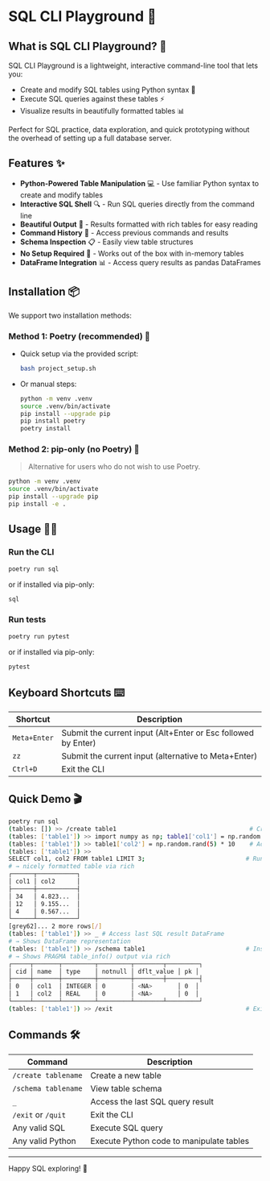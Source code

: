 # SQL CLI Playground 🚀

## What is SQL CLI Playground? 🤔

SQL CLI Playground is a lightweight, interactive command-line tool that lets you:
- Create and modify SQL tables using Python syntax 🐍
- Execute SQL queries against these tables ⚡
- Visualize results in beautifully formatted tables 📊

Perfect for SQL practice, data exploration, and quick prototyping without the overhead of setting up a full database server.

## Features ✨

- **Python-Powered Table Manipulation** 💻 - Use familiar Python syntax to create and modify tables
- **Interactive SQL Shell** 🔍 - Run SQL queries directly from the command line
- **Beautiful Output** 🎨 - Results formatted with rich tables for easy reading
- **Command History** 📜 - Access previous commands and results
- **Schema Inspection** 📋 - Easily view table structures
- **No Setup Required** 🔧 - Works out of the box with in-memory tables
- **DataFrame Integration** 📊 - Access query results as pandas DataFrames

## Installation 📦

We support two installation methods:

### Method 1: Poetry (recommended) 🎵
- Quick setup via the provided script:
  ```bash
  bash project_setup.sh
  ```
- Or manual steps:
  ```bash
  python -m venv .venv
  source .venv/bin/activate
  pip install --upgrade pip
  pip install poetry
  poetry install
  ```

### Method 2: pip-only (no Poetry) 🔄
> Alternative for users who do not wish to use Poetry.

```bash
python -m venv .venv
source .venv/bin/activate
pip install --upgrade pip
pip install -e .
```

## Usage 🏃‍♂️

### Run the CLI
```bash
poetry run sql
```
or if installed via pip-only:
```bash
sql
```

### Run tests
```bash
poetry run pytest
```
or if installed via pip-only:
```bash
pytest
```

## Keyboard Shortcuts ⌨️

| Shortcut | Description |
|----------|-------------|
| `Meta+Enter` | Submit the current input (Alt+Enter or Esc followed by Enter) |
| `zz` | Submit the current input (alternative to Meta+Enter) |
| `Ctrl+D` | Exit the CLI |

## Quick Demo 🎬

```bash
poetry run sql
(tables: []) >> /create table1                                     # Create a new table
(tables: ['table1']) >> import numpy as np; table1['col1'] = np.random.randint(1, 50, 5)  # Add data using Python
(tables: ['table1']) >> table1['col2'] = np.random.rand(5) * 10    # Add another column
(tables: ['table1']) >>
SELECT col1, col2 FROM table1 LIMIT 3;                            # Run SQL query
# → nicely formatted table via rich
┌──────┬───────────┐
│ col1 │ col2      │
├──────┼───────────┤
│ 34   │ 4.823...  │
│ 12   │ 9.155...  │
│ 4    │ 0.567...  │
└──────┴───────────┘
[grey62]... 2 more rows[/]
(tables: ['table1']) >> _ # Access last SQL result DataFrame
# → Shows DataFrame representation
(tables: ['table1']) >> /schema table1                            # Inspect table schema
# → Shows PRAGMA table_info() output via rich
┌─────┬───────┬─────────┬─────────┬────────┬─────────┐
│ cid │ name  │ type    │ notnull │ dflt_value │ pk │
├─────┼───────┼─────────┼─────────┼────────┼─────────┤
│ 0   │ col1  │ INTEGER │ 0       │ <NA>       │ 0  │
│ 1   │ col2  │ REAL    │ 0       │ <NA>       │ 0  │
└─────┴───────┴─────────┴─────────┴────────┴─────────┘
(tables: ['table1']) >> /exit                                     # Exit the CLI
```

## Commands 🛠️

| Command | Description |
|---------|-------------|
| `/create tablename` | Create a new table |
| `/schema tablename` | View table schema |
| `_` | Access the last SQL query result |
| `/exit` or `/quit` | Exit the CLI |
| Any valid SQL | Execute SQL query |
| Any valid Python | Execute Python code to manipulate tables |

---

Happy SQL exploring! 🔎
